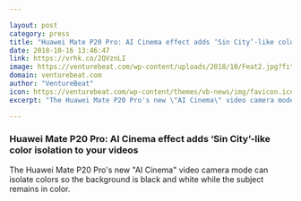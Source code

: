 ```yaml
---

layout: post
category: press
title: "Huawei Mate P20 Pro: AI Cinema effect adds ‘Sin City’-like color isolation to your videos"
date: 2018-10-16 13:46:47
link: https://vrhk.co/2QVznLI
image: https://venturebeat.com/wp-content/uploads/2018/10/Feat2.jpg?fit=1392%2C813&strip=all
domain: venturebeat.com
author: "VentureBeat"
icon: https://venturebeat.com/wp-content/themes/vb-news/img/favicon.ico
excerpt: "The Huawei Mate P20 Pro's new \"AI Cinema\" video camera mode can isolate colors so the background is black and white while the subject remains in color."

---
```


### Huawei Mate P20 Pro: AI Cinema effect adds ‘Sin City’-like color isolation to your videos

The Huawei Mate P20 Pro's new "AI Cinema" video camera mode can isolate colors so the background is black and white while the subject remains in color.